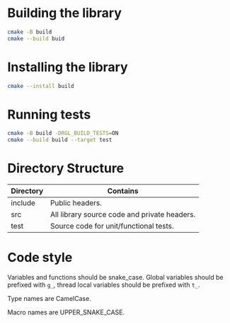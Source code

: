 Building the library
====================

```bash
cmake -B build
cmake --build buid
```

Installing the library
====================

```bash
cmake --install build
```

Running tests
=============

```bash
cmake -B build -DRGL_BUILD_TESTS=ON
cmake --build build --target test
```

Directory Structure
===================

Directory | Contains
--------- | --------
include   | Public headers.
src       | All library source code and private headers.
test      | Source code for unit/functional tests.

Code style
==========

Variables and functions should be snake\_case. Global variables should be
prefixed with `g_`, thread local variables should be prefixed with `t_`.

Type names are CamelCase.

Macro names are UPPER\_SNAKE\_CASE.
